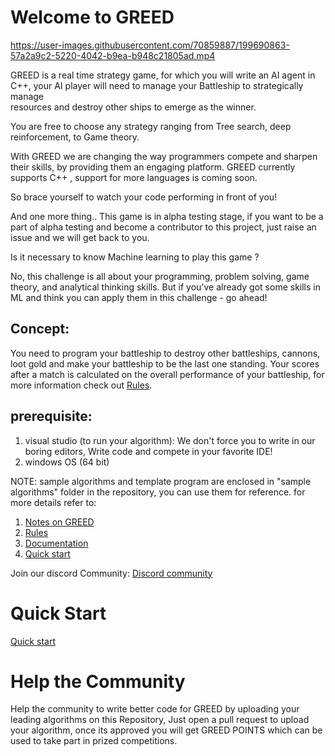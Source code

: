 


# Welcome to GREED

https://user-images.githubusercontent.com/70859887/199690863-57a2a9c2-5220-4042-b9ea-b948c21805ad.mp4

 GREED is a real time strategy game, for which you will write an AI agent in C++, your AI player will need to manage your Battleship to strategically manage       
 resources and destroy other ships to emerge as the winner.

You are free to choose any strategy ranging from Tree search, deep reinforcement, to Game theory.

With GREED we are changing the way programmers compete and sharpen their skills, by providing them an engaging platform. GREED currently supports C++ , support for more languages is coming soon.

So brace yourself to watch your code performing in front of you!

And one more thing..
This game is in alpha testing stage, if you want to be a part of alpha testing and become a contributor to this project, just raise an issue and we will get back to you.

Is it necessary to know Machine learning to play this game ?

No, this challenge is all about your programming, problem solving, game theory, and analytical thinking skills. But if you've already got some skills in ML and think you can apply them in this challenge - go ahead!




## Concept:
  You need to program your battleship to destroy other battleships, cannons, loot gold and make your battleship to be the last one standing.
  Your scores after a match is calculated on the overall performance of your battleship, for more information check out [Rules](Rules.md).

## prerequisite:
  1. visual studio (to run your algorithm): We don't force you to write in our boring editors, Write code and compete in your favorite IDE! 
  2. windows OS (64 bit)	

NOTE: sample algorithms and template program are enclosed in "sample algorithms" folder in the repository, you can use them for reference.
for more details refer to:
1. [Notes on GREED](Notes.md)
2. [Rules](Rules.md)
3. [Documentation](Documentation.md)
4. [Quick start](quick_start.md)

Join our discord Community: [Discord community](https://discord.gg/2CBeaMAAay)

# Quick Start
  [Quick start](quick_start.md)
  
# Help the Community
  Help the community to write better code for GREED by uploading your leading algorithms on this Repository, Just open a pull request to upload your algorithm, once its approved you will get GREED POINTS
  which can be used to take part in prized competitions.




